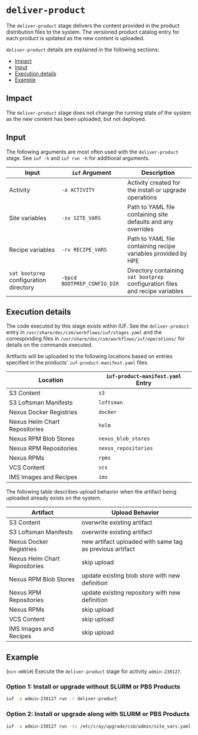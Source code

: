 # `deliver-product`

The `deliver-product` stage delivers the content provided in the product distribution files to the system. The versioned product catalog entry for each product is updated as the new content is uploaded.

`deliver-product` details are explained in the following sections:

- [Impact](#impact)
- [Input](#input)
- [Execution details](#execution-details)
- [Example](#example)

## Impact

The `deliver-product` stage does not change the running state of the system as the new content has been uploaded, but not deployed.

## Input

The following arguments are most often used with the `deliver-product` stage. See `iuf -h` and `iuf run -h` for additional arguments.

| Input    | `iuf` Argument | Description                                            |
|----------|----------------|--------------------------------------------------------|
| Activity | `-a ACTIVITY`  | Activity created for the install or upgrade operations |
| Site variables                         | `-sv SITE_VARS`             | Path to YAML file containing site defaults and any overrides                 |
| Recipe variables                       | `-rv RECIPE_VARS`           | Path to YAML file containing recipe variables provided by HPE                |
| `sat bootprep` configuration directory | `-bpcd BOOTPREP_CONFIG_DIR` | Directory containing `sat bootprep` configuration files and recipe variables |

## Execution details

The code executed by this stage exists within IUF. See the `deliver-product` entry in `/usr/share/doc/csm/workflows/iuf/stages.yaml` and the corresponding files in `/usr/share/doc/csm/workflows/iuf/operations/`
for details on the commands executed.

Artifacts will be uploaded to the following locations based on entries specified in the products' `iuf-product-manifest.yaml` files.

| Location                      | `iuf-product-manifest.yaml` Entry |
|-------------------------------|-----------------------------------|
| S3 Content                    | `s3`                              |
| S3 Loftsman Manifests         | `loftsman`                        |
| Nexus Docker Registries       | `docker`                          |
| Nexus Helm Chart Repositories | `helm`                            |
| Nexus RPM Blob Stores         | `nexus_blob_stores`               |
| Nexus RPM Repositories        | `nexus_repositories`              |
| Nexus RPMs                    | `rpms`                            |
| VCS Content                   | `vcs`                             |
| IMS Images and Recipes        | `ims`                             |

The following table describes upload behavior when the artifact being uploaded already exists on the system.

| Artifact                      | Upload Behavior                                          |
|-------------------------------|----------------------------------------------------------|
| S3 Content                    | overwrite existing artifact                              |
| S3 Loftsman Manifests         | overwrite existing artifact                              |
| Nexus Docker Registries       | new artifact uploaded with same tag as previous artifact |
| Nexus Helm Chart Repositories | skip upload                                              |
| Nexus RPM Blob Stores         | update existing blob store with new definition           |
| Nexus RPM Repositories        | update existing repository with new definition           |
| Nexus RPMs                    | skip upload                                              |
| VCS Content                   | skip upload                                              |
| IMS Images and Recipes        | skip upload                                              |

## Example

(`ncn-m001#`) Execute the `deliver-product` stage for activity `admin-230127`.

### Option 1: Install or upgrade without SLURM or PBS Products

```bash
iuf -a admin-230127 run -r deliver-product
```

### Option 2: Install or upgrade along with SLURM or PBS Products

```bash
iuf -a admin-230127 run -sv /etc/cray/upgrade/csm/admin/site_vars.yaml -bpcd /etc/cray/upgrade/csm/admin -r deliver-product
```
